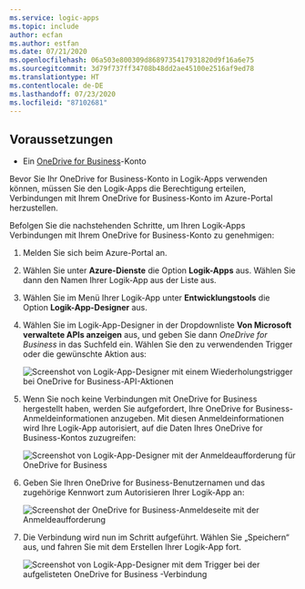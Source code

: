 ```yaml
---
ms.service: logic-apps
ms.topic: include
author: ecfan
ms.author: estfan
ms.date: 07/21/2020
ms.openlocfilehash: 06a503e800309d8689735417931820d9f16a6e75
ms.sourcegitcommit: 3d79f737ff34708b48dd2ae45100e2516af9ed78
ms.translationtype: HT
ms.contentlocale: de-DE
ms.lasthandoff: 07/23/2020
ms.locfileid: "87102681"
---
```

## <a name="prerequisites"></a>Voraussetzungen

* Ein [OneDrive for Business](https://OneDrive.com)-Konto 

Bevor Sie Ihr OneDrive for Business-Konto in Logik-Apps verwenden können, müssen Sie den Logik-Apps die Berechtigung erteilen, Verbindungen mit Ihrem OneDrive for Business-Konto im Azure-Portal herzustellen.

Befolgen Sie die nachstehenden Schritte, um Ihren Logik-Apps Verbindungen mit Ihrem OneDrive for Business-Konto zu genehmigen:  

1. Melden Sie sich beim Azure-Portal an. 

1. Wählen Sie unter **Azure-Dienste** die Option **Logik-Apps** aus. Wählen Sie dann den Namen Ihrer Logik-App aus der Liste aus.

1. Wählen Sie im Menü Ihrer Logik-App unter **Entwicklungstools** die Option **Logik-App-Designer** aus.

1. Wählen Sie im Logik-App-Designer in der Dropdownliste **Von Microsoft verwaltete APIs anzeigen** aus, und geben Sie dann *OneDrive for Business* in das Suchfeld ein. Wählen Sie den zu verwendenden Trigger oder die gewünschte Aktion aus:  

   ![Screenshot von Logik-App-Designer mit einem Wiederholungstrigger bei OneDrive for Business-API-Aktionen](./media/connectors-create-api-onedriveforbusiness/onedriveforbusiness-1.png)

2. Wenn Sie noch keine Verbindungen mit OneDrive for Business hergestellt haben, werden Sie aufgefordert, Ihre OneDrive for Business-Anmeldeinformationen anzugeben. Mit diesen Anmeldeinformationen wird Ihre Logik-App autorisiert, auf die Daten Ihres OneDrive for Business-Kontos zuzugreifen:  

   ![Screenshot von Logik-App-Designer mit der Anmeldeaufforderung für OneDrive for Business](./media/connectors-create-api-onedriveforbusiness/onedriveforbusiness-2.png)

3. Geben Sie Ihren OneDrive for Business-Benutzernamen und das zugehörige Kennwort zum Autorisieren Ihrer Logik-App an:  

   ![Screenshot der OneDrive for Business-Anmeldeseite mit der Anmeldeaufforderung](./media/connectors-create-api-onedriveforbusiness/onedriveforbusiness-3.png)   

4. Die Verbindung wird nun im Schritt aufgeführt. Wählen Sie „Speichern“ aus, und fahren Sie mit dem Erstellen Ihrer Logik-App fort. 

   ![Screenshot von Logik-App-Designer mit dem Trigger bei der aufgelisteten OneDrive for Business -Verbindung](./media/connectors-create-api-onedriveforbusiness/onedriveforbusiness-4.png)   
